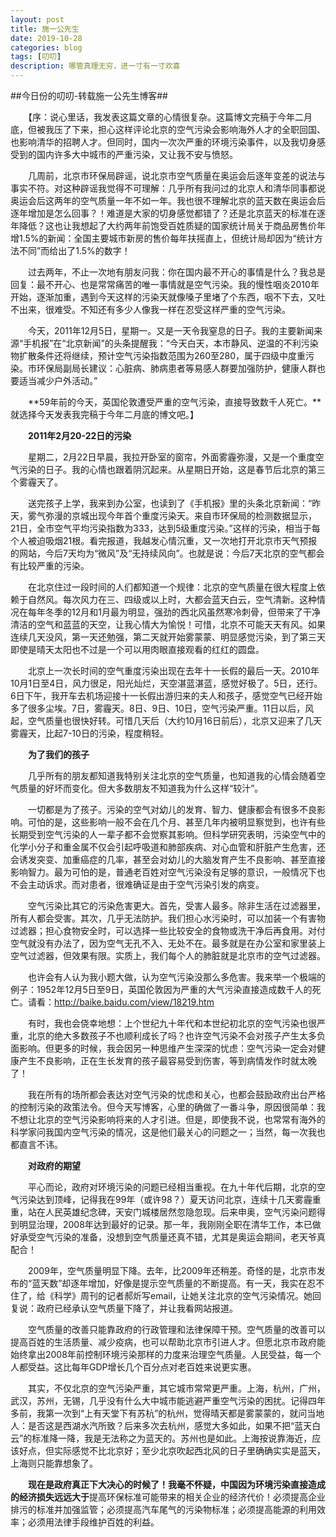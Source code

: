 ```yaml
---
layout: post
title: 施一公先生
date: 2019-10-28
categories: blog
tags: [叨叨]
description: 哪管真理无穷，进一寸有一寸欢喜　
---
```


##今日份的叨叨-转载施一公先生博客##

　　【序：说心里话，我发表这篇文章的心情很复杂。这篇博文完稿于今年二月底，但被我压了下来，担心这样评论北京的空气污染会影响海外人才的全职回国、也影响清华的招聘人才。但同时，国内一次次严重的环境污染事件，以及我切身感受到的国内许多大中城市的严重污染，又让我不安与愤怒。 

 

　　几周前，北京市环保局辟谣，说北京市空气质量在奥运会后逐年变差的说法与事实不符。对这种辟谣我觉得不可理解：几乎所有我问过的北京人和清华同事都说奥运会后这两年的空气质量一年不如一年。我也很不理解北京的蓝天数在奥运会后逐年增加是怎么回事？！难道是大家的切身感觉都错了？还是北京蓝天的标准在逐年降低？这也让我想起了大约两年前饱受百姓质疑的国家统计局关于商品房售价年增1.5%的新闻：全国主要城市新房的售价每年扶摇直上，但统计局却因为“统计方法不同”而给出了1.5%的数字！ 

 

　　过去两年，不止一次地有朋友问我：你在国内最不开心的事情是什么？我总是回复：最不开心、也是常常痛苦的唯一事情就是空气污染。我的慢性咽炎2010年开始，逐渐加重，遇到今天这样的污染天就像嗓子里堵了个东西，咽不下去，又吐不出来，很难受。不知还有多少人像我一样在忍受这样严重的空气污染。 

 

　　今天，2011年12月5日，星期一。又是一天令我窒息的日子。我的主要新闻来源“手机报”在“北京新闻”的头条提醒我：“今天白天，本市静风、逆温的不利污染物扩散条件还将继续，预计空气污染指数范围为260至280，属于四级中度重污染。市环保局副局长建议：心脏病、肺病患者等易感人群要加强防护，健康人群也要适当减少户外活动。” 

 

　　**59年前的今天，英国伦敦遭受严重的空气污染，直接导致数千人死亡。**就选择今天发表我完稿于今年二月底的博文吧。】 

 

　　**2011年2月20-22日的污染** 

 

　　星期二，2月22日早晨，我拉开卧室的窗帘，外面雾霾弥漫，又是一个重度空气污染的日子。我的心情也跟着阴沉起来。从星期日开始，这是春节后北京的第三个雾霾天了。 

 

　　送完孩子上学，我来到办公室，也读到了《手机报》里的头条北京新闻：“昨天，雾气弥漫的京城出现今年首个重度污染天。来自市环保局的检测数据显示，21日，全市空气平均污染指数为333，达到5级重度污染。”这样的污染，相当于每个人被迫吸烟21根。看完报道，我越发心情沉重，又一次地打开北京市天气预报的网站，今后7天均为“微风”及“无持续风向”。也就是说：今后7天北京的空气都会有比较严重的污染。 

 

　　在北京住过一段时间的人们都知道一个规律：北京的空气质量在很大程度上依赖于自然风。每次风力在三、四级或以上时，大都会蓝天白云，空气清新。这种情况在每年冬季的12月和1月最为明显，强劲的西北风虽然寒冷刺骨，但带来了干净清洁的空气和蓝蓝的天空，让我心情大为愉悦！可惜，北京不可能天天有风。如果连续几天没风，第一天还勉强，第二天就开始雾蒙蒙、明显感觉污染，到了第三天即使是晴天太阳也不过是一个可以用肉眼直接观看的红红的圆盘。 

 

　　北京上一次长时间的空气重度污染出现在去年十一长假的最后一天。2010年10月1日至4日，风力很足，阳光灿烂，天空湛蓝湛蓝，感觉好极了。5日，还行。6日下午，我开车去机场迎接十一长假出游归来的夫人和孩子，感觉空气已经开始多了很多尘埃。7日，雾霾天。8日、9日、10日，空气污染严重。11日以后，风起，空气质量也很快好转。可惜几天后（大约10月16日前后），北京又迎来了几天雾霾天，比起7-10日的污染，程度稍轻。 

 

　　**为了我们的孩子** 

 

　　几乎所有的朋友都知道我特别关注北京的空气质量，也知道我的心情会随着空气质量的好坏而变化。但大多数朋友不知道我为什么这样“较汁”。 

 

　　一切都是为了孩子。污染的空气对幼儿的发育、智力、健康都会有很多不良影响。可怕的是，这些影响一般不会在几个月、甚至几年内被明显察觉到，也许有些长期受到空气污染的人一辈子都不会觉察其影响。但科学研究表明，污染空气中的化学小分子和重金属不仅会引起呼吸道和肺部疾病、对心血管和肝脏产生危害，还会诱发突变、加重癌症的几率，甚至会对幼儿的大脑发育产生不良影响、甚至直接影响智力。最为可怕的是，普通老百姓对空气污染没有足够的意识，一般情况下也不会主动诉求。而对患者，很难确证是由于空气污染引发的病变。 

 

　　空气污染比其它的污染危害更大。首先，受害人最多。除非生活在过滤器里，所有人都会受害。其次，几乎无法防护。我们担心水污染时，可以加装一个有害物过滤器；担心食物安全时，可以选择一些比较安全的食物或洗干净后再食用。对付空气就没有办法了，因为空气无孔不入、无处不在。最多就是在办公室和家里装上空气过滤器，但效果有限。实质上，我们每个人的肺脏就是北京市的空气过滤器。 

 

　　也许会有人认为我小题大做，认为空气污染没那么多危害。我来举一个极端的例子：1952年12月5日至9日，英国伦敦因为严重的大气污染直接造成数千人的死亡。请看：<http://baike.baidu.com/view/18219.htm> 

 

　　有时，我也会侥幸地想：上个世纪九十年代和本世纪初北京的空气污染也很严重，北京的绝大多数孩子不也顺利成长了吗？也许空气污染不会对孩子产生太多负面影响。但更多的时候，我会因另一种思维产生深深的忧虑：空气污染一定会对健康产生不良影响，正在生长发育的孩子最容易受到伤害，等到病情发作时就太晚了！ 

 

　　我在所有的场所都会表达对空气污染的忧虑和关心，也都会鼓励政府出台严格的控制污染的政策法令。但今天写博客，心里的确做了一番斗争，原因很简单：我不想让北京的空气污染影响将来的人才引进。但是，即使我不说，也常常有海外的科学家问我国内空气污染的情况，这是他们最关心的问题之一；当然，每一次我也都直言不讳。 

 

　　**对政府的期望** 

 

　　平心而论，政府对环境污染的问题已经相当重视。在九十年代后期，北京的空气污染达到顶峰，记得我在99年（或许98？）夏天访问北京，连续十几天雾霾重重，站在人民英雄纪念碑，天安门城楼居然忽隐忽现。后来申奥，空气污染问题得到明显治理，2008年达到最好的记录。那一年，我刚刚全职在清华工作，本已做好承受空气污染的准备，没想到空气质量还真不错，尤其是奥运会期间，老天爷真配合！ 

 

　　2009年，空气质量明显下降。去年，比2009年还稍差。奇怪的是，北京市发布的“蓝天数”却逐年增加，好像是提示空气质量的不断提高。有一天，我实在忍不住了，给《科学》周刊的记者郝炘写email，让她关注北京的空气污染情况。她回复说：政府已经承认空气质量下降了，并让我看网站报道。 

 

　　空气质量的改善只能靠政府的行政管理和法律保障干预。空气质量的改善可以提高百姓的生活质量、减少疫病，也可以帮助北京市引进人才。但愿北京市政府能始终拿出2008年前控制环境污染那样的力度来治理空气质量。人民受益，每一个人都受益。这比每年GDP增长几个百分点对老百姓来说更实惠。 

 

　　其实，不仅北京的空气污染严重，其它城市常常更严重。上海，杭州，广州，武汉，苏州，无锡，几乎没有什么大中城市能逃避严重空气污染的困扰。记得四年多前，我第一次到“上有天堂下有苏杭”的杭州，觉得晴天都是雾蒙蒙的，就问当地人：是否这是西湖水汽所致？后来多次去杭州，感觉大多如此，如果不把“蓝天白云”的标准降一降，我是无法称之为蓝天的。苏州也是如此。上海按说靠海近，应该好点，但实际感觉不比北京好；至少北京吹起西北风的日子里确确实实是蓝天，上海则只能靠想象了。 

 

　　**现在是政府真正下大决心的时候了！**我毫不怀疑，中国因为环境污染直接造成的经济损失**远远大于**提高环保标准可能带来的相关企业的经济代价！必须提高企业排污的标准并加强监管；必须提高汽车尾气的污染物标准；必须提高能源的利用效率；必须用法律手段维护百姓的利益。 